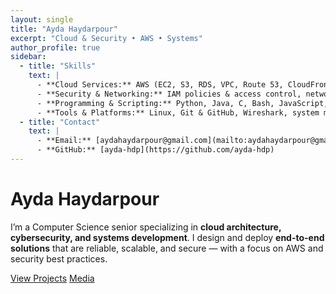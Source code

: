```yaml
---
layout: single
title: "Ayda Haydarpour"
excerpt: "Cloud & Security • AWS • Systems"
author_profile: true
sidebar:
  - title: "Skills"
    text: |
      - **Cloud Services:** AWS (EC2, S3, RDS, VPC, Route 53, CloudFront, IAM, CloudWatch, Auto Scaling, Load Balancing)
      - **Security & Networking:** IAM policies & access control, network security, VPNs & firewalls, data encryption & hashing, monitoring & logging, Security+ best practices
      - **Programming & Scripting:** Python, Java, C, Bash, JavaScript, HTML/CSS, SQL
      - **Tools & Platforms:** Linux, Git & GitHub, Wireshark, system monitoring tools
  - title: "Contact"
    text: |
      - **Email:** [aydahaydarpour@gmail.com](mailto:aydahaydarpour@gmail.com)
      - **GitHub:** [ayda-hdp](https://github.com/ayda-hdp)
---
```


<div class="panel hero">
  <h1>Ayda Haydarpour</h1>
  <p class="lead">
    I’m a Computer Science senior specializing in <strong>cloud architecture, cybersecurity, and systems development</strong>.
    I design and deploy <strong>end-to-end solutions</strong> that are reliable, scalable, and secure — with a focus on AWS and security best practices.
  </p>
  <div class="cta">
    <a class="btn btn--primary" href="{{ '/portfolio/' | relative_url }}">View Projects</a>
    <a class="btn btn--outline" href="{{ '/media/' | relative_url }}">Media</a>
  </div>
</div>
